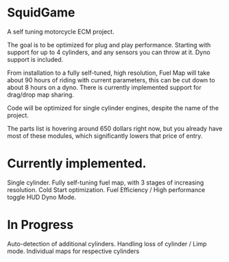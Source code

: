 # SquidGame
A self tuning motorcycle ECM project.

The goal is to be optimized for plug and play performance. Starting with support for up to 4 cylinders, and any sensors you can throw at it. 
Dyno support is included.

From installation to a fully self-tuned, high resolution, Fuel Map will take about 90 hours of riding with current parameters, this can be cut down to about 8 hours on a dyno.
There is currently implemented support for drag/drop map sharing.

Code will be optimized for single cylinder engines, despite the name of the project.

The parts list is hovering around 650 dollars right now, but you already have most of these modules, which significantly lowers that price of entry.


# Currently implemented.
Single cylinder.
Fully self-tuning fuel map, with 3 stages of increasing resolution.
Cold Start optimization.
Fuel Efficiency / High performance toggle
HUD
Dyno Mode.

# In Progress
Auto-detection of additional cylinders.
Handling loss of cylinder / Limp mode.
Individual maps for respective cylinders
